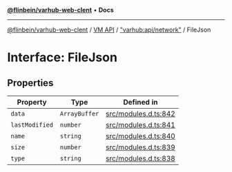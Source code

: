 [**@flinbein/varhub-web-clent**](../../../../README.md) • **Docs**

***

[@flinbein/varhub-web-clent](../../../../README.md) / [VM API](../../../README.md) / ["varhub:api/network"](../README.md) / FileJson

# Interface: FileJson

## Properties

| Property | Type | Defined in |
| ------ | ------ | ------ |
| `data` | `ArrayBuffer` | [src/modules.d.ts:842](https://github.com/flinbein/varhub-web-client/blob/03abd2bf517b76514fc1e5aae61e36810a87369c/src/modules.d.ts#L842) |
| `lastModified` | `number` | [src/modules.d.ts:841](https://github.com/flinbein/varhub-web-client/blob/03abd2bf517b76514fc1e5aae61e36810a87369c/src/modules.d.ts#L841) |
| `name` | `string` | [src/modules.d.ts:840](https://github.com/flinbein/varhub-web-client/blob/03abd2bf517b76514fc1e5aae61e36810a87369c/src/modules.d.ts#L840) |
| `size` | `number` | [src/modules.d.ts:839](https://github.com/flinbein/varhub-web-client/blob/03abd2bf517b76514fc1e5aae61e36810a87369c/src/modules.d.ts#L839) |
| `type` | `string` | [src/modules.d.ts:838](https://github.com/flinbein/varhub-web-client/blob/03abd2bf517b76514fc1e5aae61e36810a87369c/src/modules.d.ts#L838) |
